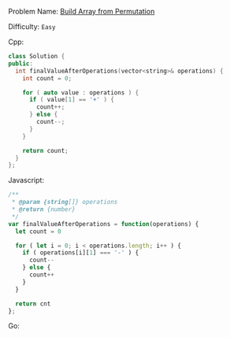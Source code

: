 Problem Name: [Build Array from Permutation](https://leetcode.com/problems/build-array-from-permutation/)

Difficulty: `Easy`

Cpp:

```cpp
class Solution {
public:
  int finalValueAfterOperations(vector<string>& operations) {
    int count = 0;

    for ( auto value : operations ) {
      if ( value[1] == '+' ) {
        count++;
      } else {
        count--;
      }
    }

    return count;
  }
};
```

Javascript:

```js
/**
 * @param {string[]} operations
 * @return {number}
 */
var finalValueAfterOperations = function(operations) {
  let count = 0

  for ( let i = 0; i < operations.length; i++ ) {
    if ( operations[i][1] === '-' ) {
      count--
    } else {
      count++
    }
  }

  return cnt
};
```

Go:

```go

```
